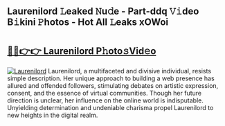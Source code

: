 ## Laurenilord 𝙻eaked 𝙽u𝚍e - Part-ddq 𝚅𝚒deo B𝚒kini 𝙿hotos - Hot All 𝙻eaks xOWoi

# <h2><a href="http://ld092m.urlbe.top/?page=Laurenilord">🔗🔗👉👉 Laurenilord P𝚑oto𝚜Vid𝚎o</a></h2>

[![Laurenilord](https://i.imgur.com/eBuTRDB.gif)](http://ld092m.urlbe.top/?page=Laurenilord)
Laurenilord, a multifaceted and divisive individual, resists simple description. Her unique approach to building a web presence has allured and offended followers, stimulating debates on artistic expression, consent, and the essence of virtual communities. Though her future direction is unclear, her influence on the online world is indisputable. Unyielding determination and undeniable charisma propel Laurenilord to new heights in the digital realm.
